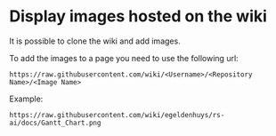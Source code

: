 Display images hosted on the wiki
=================================

It is possible to clone the wiki and add images.
 
To add the images to a page you need to use the following url:

`https://raw.githubusercontent.com/wiki/<Username>/<Repository Name>/<Image Name>`
 
Example:

`https://raw.githubusercontent.com/wiki/egeldenhuys/rs-ai/docs/Gantt_Chart.png`
